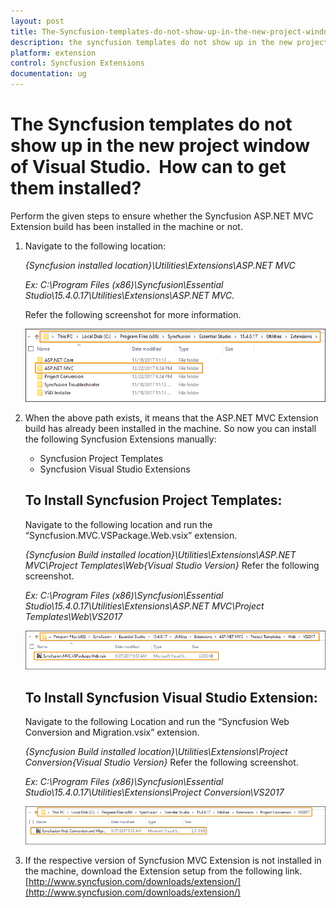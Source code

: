 ```yaml
---
layout: post
title: The-Syncfusion-templates-do-not-show-up-in-the-new-project-window-of-Visual-Studio-How-can-to-get-them-installed
description: the syncfusion templates do not show up in the new project window of visual studio.  how can to get them installed?
platform: extension
control: Syncfusion Extensions
documentation: ug
---
```


# The Syncfusion templates do not show up in the new project window of Visual Studio.  How can to get them installed?

Perform the given steps to ensure whether the Syncfusion ASP.NET MVC Extension build has been installed in the machine or not.

1. Navigate to the following location:

   _{Syncfusion installed location}\Utilities\Extensions\ASP.NET MVC_

   _Ex: C:\Program Files (x86)\Syncfusion\Essential Studio\15.4.0.17\Utilities\Extensions\ASP.NET MVC._

   Refer the following screenshot for more information.



   ![Syncfusion Installed location](The-Syncfusion-templatesd_images/The-Syncfusion-templatesd-img1.png)


2. When the above path exists, it means that the ASP.NET MVC Extension build has already been installed in the machine. So now you can install the following Syncfusion
   Extensions manually:
   * Syncfusion Project Templates
   * Syncfusion Visual Studio Extensions

   ## To Install Syncfusion Project Templates: 
   Navigate to the following location and run the “Syncfusion.MVC.VSPackage.Web.vsix” extension.

   _{Syncfusion Build installed location}\Utilities\Extensions\ASP.NET MVC\Project Templates\Web\{Visual Studio Version}_
   Refer the following screenshot.

   _Ex: C:\Program Files (x86)\Syncfusion\Essential Studio\15.4.0.17\Utilities\Extensions\ASP.NET MVC\Project Templates\Web\VS2017_


   ![Syncfusion Project Template VSIX file location](The-Syncfusion-templatesd_images/The-Syncfusion-templatesd-img2.png)

   ## To Install Syncfusion Visual Studio Extension:
   Navigate to the following Location and run the “Syncfusion Web Conversion and Migration.vsix” extension. 

   _{Syncfusion Build installed location}\Utilities\Extensions\Project Conversion\{Visual Studio Version}_
   Refer the following screenshot.

   _Ex: C:\Program Files (x86)\Syncfusion\Essential Studio\15.4.0.17\Utilities\Extensions\Project Conversion\VS2017_


   ![Syncfusion Visual Studio extension VSIX file location](The-Syncfusion-templatesd_images/The-Syncfusion-templatesd-img3.png)




3. If the respective version of Syncfusion MVC Extension is not installed in the machine, download the Extension setup from the following link.        [http://www.syncfusion.com/downloads/extension/](http://www.syncfusion.com/downloads/extension/)
